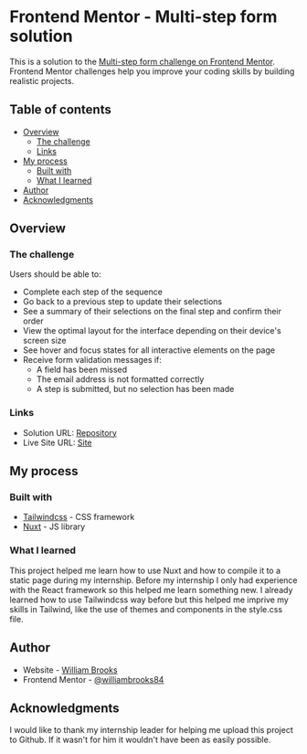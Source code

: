 # Frontend Mentor - Multi-step form solution

This is a solution to the [Multi-step form challenge on Frontend Mentor](https://www.frontendmentor.io/challenges/multistep-form-YVAnSdqQBJ). Frontend Mentor challenges help you improve your coding skills by building realistic projects. 

## Table of contents

- [Overview](#overview)
  - [The challenge](#the-challenge)
  - [Links](#links)
- [My process](#my-process)
  - [Built with](#built-with)
  - [What I learned](#what-i-learned)
- [Author](#author)
- [Acknowledgments](#acknowledgments)

## Overview

### The challenge

Users should be able to:

- Complete each step of the sequence
- Go back to a previous step to update their selections
- See a summary of their selections on the final step and confirm their order
- View the optimal layout for the interface depending on their device's screen size
- See hover and focus states for all interactive elements on the page
- Receive form validation messages if:
  - A field has been missed
  - The email address is not formatted correctly
  - A step is submitted, but no selection has been made

### Links

- Solution URL: [Repository](https://github.com/williambrooks84/Multi-Step-Form)
- Live Site URL: [Site](https://williambrooks84.github.io/Multi-Step-Form/)

## My process

### Built with

- [Tailwindcss](https://tailwindcss.com) - CSS framework
- [Nuxt](https://nuxt.com) - JS library


### What I learned

This project helped me learn how to use Nuxt and how to compile it to a static page during my internship. Before my internship I only had experience with the React framework so this helped me learn something new. I already learned how to use Tailwindcss way before but this helped me imprive my skills in Tailwind, like the use of themes and components in the style.css file.

## Author

- Website - [William Brooks](https://github.com/williambrooks84)
- Frontend Mentor - [@williambrooks84](https://www.frontendmentor.io/profile/williambrooks84)


## Acknowledgments

I would like to thank my internship leader for helping me upload this project to Github. If it wasn't for him it wouldn't have been as easily possible. 
